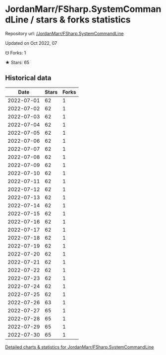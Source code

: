 # JordanMarr/FSharp.SystemCommandLine / stars & forks statistics

Repository url: [/JordanMarr/FSharp.SystemCommandLine](https://github.com/JordanMarr/FSharp.SystemCommandLine)

Updated on Oct 2022, 07

☋ Forks: 1

★ Stars: 65

## Historical data
| Date | Stars | Forks |
|------|-------|-------|
| 2022-07-01 | 62 | 1 | 
| 2022-07-02 | 62 | 1 | 
| 2022-07-03 | 62 | 1 | 
| 2022-07-04 | 62 | 1 | 
| 2022-07-05 | 62 | 1 | 
| 2022-07-06 | 62 | 1 | 
| 2022-07-07 | 62 | 1 | 
| 2022-07-08 | 62 | 1 | 
| 2022-07-09 | 62 | 1 | 
| 2022-07-10 | 62 | 1 | 
| 2022-07-11 | 62 | 1 | 
| 2022-07-12 | 62 | 1 | 
| 2022-07-13 | 62 | 1 | 
| 2022-07-14 | 62 | 1 | 
| 2022-07-15 | 62 | 1 | 
| 2022-07-16 | 62 | 1 | 
| 2022-07-17 | 62 | 1 | 
| 2022-07-18 | 62 | 1 | 
| 2022-07-19 | 62 | 1 | 
| 2022-07-20 | 62 | 1 | 
| 2022-07-21 | 62 | 1 | 
| 2022-07-22 | 62 | 1 | 
| 2022-07-23 | 62 | 1 | 
| 2022-07-24 | 62 | 1 | 
| 2022-07-25 | 62 | 1 | 
| 2022-07-26 | 63 | 1 | 
| 2022-07-27 | 65 | 1 | 
| 2022-07-28 | 65 | 1 | 
| 2022-07-29 | 65 | 1 | 
| 2022-07-30 | 65 | 1 | 


[Detailed charts & statistics for JordanMarr/FSharp.SystemCommandLine](https://reviewgithub.com/rep/JordanMarr/FSharp.SystemCommandLine)
